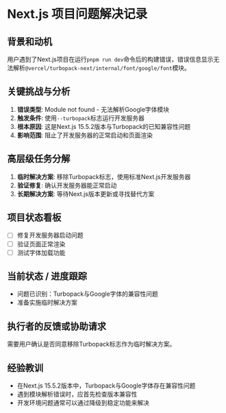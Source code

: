 # Next.js 项目问题解决记录

## 背景和动机
用户遇到了Next.js项目在运行`pnpm run dev`命令后的构建错误，错误信息显示无法解析`@vercel/turbopack-next/internal/font/google/font`模块。

## 关键挑战与分析
1. **错误类型**: Module not found - 无法解析Google字体模块
2. **触发条件**: 使用`--turbopack`标志运行开发服务器
3. **根本原因**: 这是Next.js 15.5.2版本与Turbopack的已知兼容性问题
4. **影响范围**: 阻止了开发服务器的正常启动和页面渲染

## 高层级任务分解
1. **临时解决方案**: 移除Turbopack标志，使用标准Next.js开发服务器
2. **验证修复**: 确认开发服务器能正常启动
3. **长期解决方案**: 等待Next.js版本更新或寻找替代方案

## 项目状态看板
- [ ] 修复开发服务器启动问题
- [ ] 验证页面正常渲染
- [ ] 测试字体加载功能

## 当前状态 / 进度跟踪
- 问题已识别：Turbopack与Google字体的兼容性问题
- 准备实施临时解决方案

## 执行者的反馈或协助请求
需要用户确认是否同意移除Turbopack标志作为临时解决方案。

## 经验教训
- 在Next.js 15.5.2版本中，Turbopack与Google字体存在兼容性问题
- 遇到模块解析错误时，应首先检查版本兼容性
- 开发环境问题通常可以通过降级到稳定功能来解决
